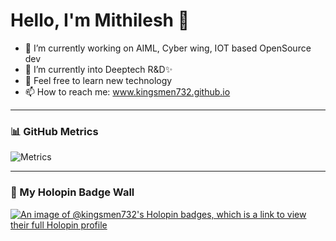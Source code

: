 # Hello, I'm Mithilesh 👋

- 🔭 I’m currently working on AIML, Cyber wing, IOT based OpenSource dev 
- 🌱 I’m currently into Deeptech R&D✨
- 💬 Feel free to learn new technology 
- 📫 How to reach me: www.kingsmen732.github.io

---

### 📊 GitHub Metrics

![Metrics](https://github.com/kingsmen732/kingsmen732/blob/generated/metrics.svg)

---

### 🏅 My Holopin Badge Wall

[![An image of @kingsmen732's Holopin badges, which is a link to view their full Holopin profile](https://holopin.me/kingsmen732)](https://holopin.io/@kingsmen732)

